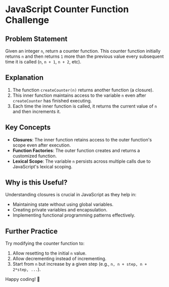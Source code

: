 # JavaScript Counter Function Challenge

## Problem Statement

Given an integer `n`, return a counter function. This counter function initially returns `n` and then returns `1` more than the previous value every subsequent time it is called (`n`, `n + 1`, `n + 2`, etc).

## Explanation

1. The function `createCounter(n)` returns another function (a closure).
2. This inner function maintains access to the variable `n` even after `createCounter` has finished executing.
3. Each time the inner function is called, it returns the current value of `n` and then increments it.

## Key Concepts

- **Closures**: The inner function retains access to the outer function's scope even after execution.
- **Function Factories**: The outer function creates and returns a customized function.
- **Lexical Scope**: The variable `n` persists across multiple calls due to JavaScript's lexical scoping.

## Why is this Useful?

Understanding closures is crucial in JavaScript as they help in:
- Maintaining state without using global variables.
- Creating private variables and encapsulation.
- Implementing functional programming patterns effectively.

## Further Practice

Try modifying the counter function to:
1. Allow resetting to the initial `n` value.
2. Allow decrementing instead of incrementing.
3. Start from `n` but increase by a given step (e.g., `n, n + step, n + 2*step, ...`).

Happy coding! 🚀

